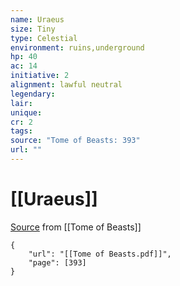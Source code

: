 ```yaml
---
name: Uraeus
size: Tiny
type: Celestial
environment: ruins,underground
hp: 40
ac: 14
initiative: 2
alignment: lawful neutral
legendary: 
lair: 
unique: 
cr: 2
tags: 
source: "Tome of Beasts: 393"
url: ""
---
```

# [[Uraeus]]

[Source](zotero://open-pdf/library/items/ULEQWHJM?page=393) from [[Tome of Beasts]]

```pdf
{
	"url": "[[Tome of Beasts.pdf]]",
	"page": [393]
}
```

